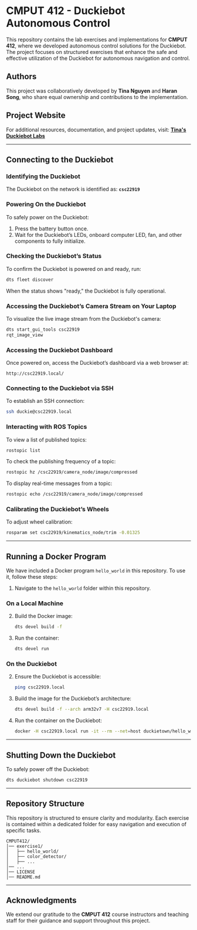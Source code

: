 # CMPUT 412 - Duckiebot Autonomous Control

This repository contains the lab exercises and implementations for **CMPUT 412**, where we developed autonomous control solutions for the Duckiebot. The project focuses on structured exercises that enhance the safe and effective utilization of the Duckiebot for autonomous navigation and control.

## **Authors**
This project was collaboratively developed by **Tina Nguyen** and **Haran Song**, who share equal ownership and contributions to the implementation.

## **Project Website**
For additional resources, documentation, and project updates, visit:
**[Tina's Duckiebot Labs](https://tina-nguyen3004.github.io/duckieLabs/)**

---

## **Connecting to the Duckiebot**

### **Identifying the Duckiebot**
The Duckiebot on the network is identified as:
**`csc22919`**

### **Powering On the Duckiebot**
To safely power on the Duckiebot:
1. Press the battery button once.
2. Wait for the Duckiebot’s LEDs, onboard computer LED, fan, and other components to fully initialize.

### **Checking the Duckiebot’s Status**
To confirm the Duckiebot is powered on and ready, run:
```bash
dts fleet discover
```
When the status shows "ready," the Duckiebot is fully operational.

### **Accessing the Duckiebot’s Camera Stream on Your Laptop**
To visualize the live image stream from the Duckiebot's camera:
```bash
dts start_gui_tools csc22919
rqt_image_view
```

### **Accessing the Duckiebot Dashboard**
Once powered on, access the Duckiebot’s dashboard via a web browser at:
```
http://csc22919.local/
```

### **Connecting to the Duckiebot via SSH**
To establish an SSH connection:
```bash
ssh duckie@csc22919.local
```

### **Interacting with ROS Topics**
To view a list of published topics:
```bash
rostopic list
```
To check the publishing frequency of a topic:
```bash
rostopic hz /csc22919/camera_node/image/compressed
```
To display real-time messages from a topic:
```bash
rostopic echo /csc22919/camera_node/image/compressed
```

### **Calibrating the Duckiebot’s Wheels**
To adjust wheel calibration:
```bash
rosparam set csc22919/kinematics_node/trim -0.01325
```

---

## **Running a Docker Program**
We have included a Docker program `hello_world` in this repository. To use it, follow these steps:

1. Navigate to the `hello_world` folder within this repository.

### **On a Local Machine**
2. Build the Docker image:
   ```bash
   dts devel build -f
   ```
3. Run the container:
   ```bash
   dts devel run
   ```

### **On the Duckiebot**
2. Ensure the Duckiebot is accessible:
   ```bash
   ping csc22919.local
   ```
3. Build the image for the Duckiebot’s architecture:
   ```bash
   dts devel build -f --arch arm32v7 -H csc22919.local
   ```
4. Run the container on the Duckiebot:
   ```bash
   docker -H csc22919.local run -it --rm --net=host duckietown/hello_world:v3-arm32v7
   ```

---

## **Shutting Down the Duckiebot**
To safely power off the Duckiebot:
```bash
dts duckiebot shutdown csc22919
```

---

## **Repository Structure**
This repository is structured to ensure clarity and modularity. Each exercise is contained within a dedicated folder for easy navigation and execution of specific tasks.

```
CMPUT412/
│── exercise1/
│   ├── hello_world/
│   ├── color_detector/
│   ├── ...
│── ...
│── LICENSE
│── README.md
```

---

## **Acknowledgments**
We extend our gratitude to the **CMPUT 412** course instructors and teaching staff for their guidance and support throughout this project.
